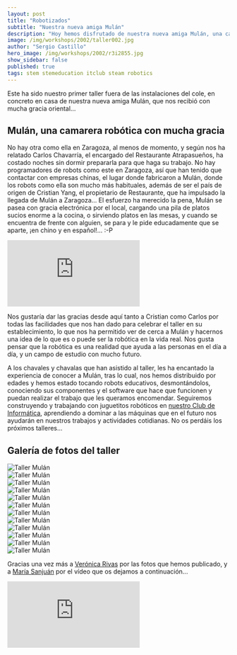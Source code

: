 ```yaml
---
layout: post
title: "Robotizados"
subtitle: "Nuestra nueva amiga Mulán"
description: "Hoy hemos disfrutado de nuestra nueva amiga Mulán, una camarera robótica muy hospitalaria que ayuda a sus compañeros con los trabajos más pesados."
image: /img/workshops/2002/taller002.jpg
author: "Sergio Castillo"
hero_image: /img/workshops/2002/r3i2855.jpg
show_sidebar: false
published: true
tags: stem stemeducation itclub steam robotics
---
```


Este ha sido nuestro primer taller fuera de las instalaciones del cole, en concreto en casa de nuestra nueva amiga Mulán, que nos recibió con mucha gracia oriental...

## Mulán, una camarera robótica con mucha gracia

No hay otra como ella en Zaragoza, al menos de momento, y según nos ha relatado Carlos Chavarría, el encargado del Restaurante Atrapasueños, ha costado noches sin dormir prepararla para que haga su trabajo. No hay programadores de robots como este en Zaragoza, así que han tenido que contactar con empresas chinas, el lugar donde fabricaron a Mulán, donde los robots como ella son mucho más habituales, además de ser el país de origen de Cristian Yang, el propietario de Restaurante, que ha impulsado la llegada de Mulán a Zaragoza... El esfuerzo ha merecido la pena, Mulán se pasea con gracia electrónica por el local, cargando una pila de platos sucios enorme a la cocina, o sirviendo platos en las mesas, y cuando se encuentra de frente con alguien, se para y le pide educadamente que se aparte, ¡en chino y en español!... :-P

<div class="columns is-centered">
    <div class="column is-four-fifths">
        <iframe class="video" src="https://www.youtube.com/watch?v=ofuc6RLwRRs" frameborder="0" webkitallowfullscreen="true" mozallowfullscreen="true" allowfullscreen="true"></iframe>
    </div>
</div>

Nos gustaría dar las gracias desde aquí tanto a Cristian como Carlos por todas las facilidades que nos han dado para celebrar el taller en su establecimiento, lo que nos ha permitido ver de cerca a Mulán y hacernos una idea de lo que es o puede ser la robótica en la vida real. Nos gusta pensar que la robótica es una realidad que ayuda a las personas en el día a día, y un campo de estudio con mucho futuro.

A los chavales y chavalas que han asistido al taller, les ha encantado la experiencia de conocer a Mulán, tras lo cual, nos hemos distribuido por edades y hemos estado tocando robots educativos, desmontándolos, conociendo sus componentes y el software que hace que funcionen y puedan realizar el trabajo que les queramos encomendar. Seguiremos construyendo y trabajando con juguetitos robóticos en [nuestro Club de Informática](/), aprendiendo a dominar a las máquinas que en el futuro nos ayudarán en nuestros trabajos y actividades cotidianas. No os perdáis los próximos talleres...

## Galería de fotos del taller

<img class="photo" src="/img/workshops/2002/mulan001.jpg" alt="Taller Mulán" /><br />
<img class="photo" src="/img/workshops/2002/mulan002.jpg" alt="Taller Mulán" /><br />
<img class="photo" src="/img/workshops/2002/taller000.jpg" alt="Taller Mulán" /><br />
<img class="photo" src="/img/workshops/2002/taller001.jpg" alt="Taller Mulán" /><br />
<img class="photo" src="/img/workshops/2002/taller002.jpg" alt="Taller Mulán" /><br />
<img class="photo" src="/img/workshops/2002/taller003.jpg" alt="Taller Mulán" /><br />
<img class="photo" src="/img/workshops/2002/taller004.jpg" alt="Taller Mulán" /><br />
<img class="photo" src="/img/workshops/2002/taller005.jpg" alt="Taller Mulán" /><br />
<img class="photo" src="/img/workshops/2002/taller006.jpg" alt="Taller Mulán" /><br />
<img class="photo" src="/img/workshops/2002/taller007.jpg" alt="Taller Mulán" /><br />
<img class="photo" src="/img/workshops/2002/taller008.jpg" alt="Taller Mulán" /><br />
<img class="photo" src="/img/workshops/2002/taller009.jpg" alt="Taller Mulán" /><br />

Gracias una vez más a <a href="https://twitter.com/vronikrr" target="_blank">Verónica Rivas</a> por las fotos que hemos publicado, y a <a href="https://twitter.com/yizyas" target="_blank">María Sanjuán</a> por el vídeo que os dejamos a continuación...

<div class="columns is-centered">
    <div class="column is-four-fifths">
        <iframe class="video" src="https://gopro.com/v/dMDdOZ7WwE8nG" frameborder="0" webkitallowfullscreen="true" mozallowfullscreen="true" allowfullscreen="true"></iframe>
    </div>
</div>